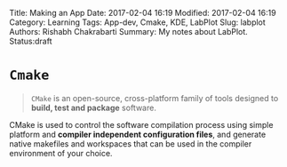 Title: Making an App
Date: 2017-02-04 16:19
Modified: 2017-02-04 16:19
Category: Learning
Tags: App-dev, Cmake, KDE, LabPlot
Slug: labplot
Authors: Rishabh Chakrabarti
Summary: My notes about LabPlot.
Status:draft

# `Cmake`

> `CMake` is an open-source, cross-platform family of tools designed to **build, test and package** software.

CMake is used to control the software compilation process using simple platform and **compiler independent configuration files**, and generate native makefiles and workspaces that can be used in the compiler environment of your choice.
